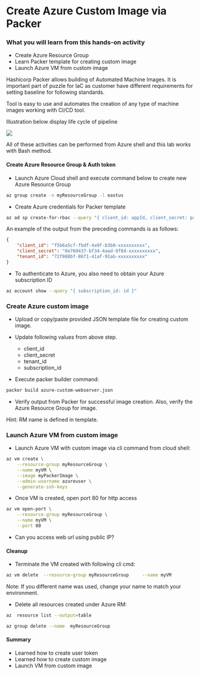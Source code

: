 # Create Azure Custom Image via Packer

### What you will learn from this hands-on activity

- Create Azure Resource Group 
- Learn Packer template for creating custom image 
- Launch Azure VM from custom image

Hashicorp Packer allows building of Automated Machine Images. It is important part of puzzle for IaC as customer have different requirements for setting baseline for following standards.

Tool is easy to use and automates the creation of any type of machine images working with CI/CD tool.

Illustration below display life cycle of pipeline

![](https://miro.medium.com/max/1668/1*ktDtHwWBbIVlGG9bTvW6Xg.png)

All of these activities can be performed from Azure shell and this lab works with Bash method.

####  Create Azure Resource Group & Auth token

- Launch Azure Cloud shell and execute command below to create new Azure Resource Group

```bash 
az group create -n myResourceGroup -l eastus
```

- Create Azure credentials for Packer template
```bash
az ad sp create-for-rbac --query "{ client_id: appId, client_secret: password, tenant_id: tenant }"
```

An example of the output from the preceding commands is as follows:

```json
{
    "client_id": "f5b6a5cf-fbdf-4a9f-b3b8-xxxxxxxxxx",
    "client_secret": "0e760437-bf34-4aad-9f8d-xxxxxxxxxx",
    "tenant_id": "72f988bf-86f1-41af-91ab-xxxxxxxxxx"
}
```

- To authenticate to Azure, you also need to obtain your Azure subscription ID
```bash
az account show --query "{ subscription_id: id }"

```


### Create Azure custom image

- Upload or copy/paste provided JSON template file for creating custom image.

- Update following values from above step.
    - client_id
    - client_secret
    - tenant_id
    - subscription_id
- Execute packer builder command:
```bash
packer build azure-custom-webserver.json
```   

- Verify output from Packer for successful image creation. Also, verify the Azure Resource Group for image. 

Hint: RM name is defined in template.

### Launch Azure VM from custom image

- Launch Azure VM with custom image via cli command from cloud shell:

```bash
az vm create \
    --resource-group myResourceGroup \
    --name myVM \
    --image myPackerImage \
    --admin-username azureuser \
    --generate-ssh-keys
```

- Once VM is created, open port 80 for http access

```bash
az vm open-port \
    --resource-group myResourceGroup \
    --name myVM \
    --port 80
```

- Can you access web url using public IP?

#### Cleanup 

- Terminate the VM created with following cli cmd:
```bash
az vm delete  --resource-group myResourceGroup     --name myVM
```
Note: If you different name was used, change your name to match your environment.

- Delete all resources created under Azure RM:
```bash
az  resource list --output=table

az group delete --name  myResourceGroup
```


#### Summary

- Learned how to create user token
- Learned how to create custom image
- Launch VM from custom image

